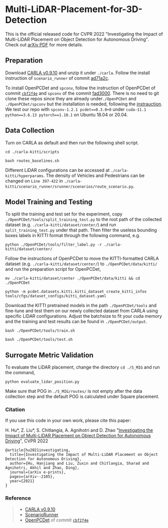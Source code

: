# Multi-LiDAR-Placement-for-3D-Detection
This is the official released code for CVPR 2022 "Investigating the Impact of Multi-LiDAR Placement on Object Detection for Autonomous Driving". Check out [arXiv PDF](https://arxiv.org/abs/2105.00373) for more details.


## Preparation
Download [CARLA v0.9.10](https://carla-releases.s3.eu-west-3.amazonaws.com/Linux/CARLA_0.9.10.tar.gz) and unzip it under `./carla`. Follow the install instruction of `scenario_runner` of commit [ad71a2c](https://github.com/carla-simulator/scenario_runner/tree/ad71a2c7ed012d735be2b1158fca51b0761ff26b).

To install OpenPCDet and `spconv`, follow the instruction of OpenPCDet of commit [`cbf2f4e`](https://github.com/open-mmlab/OpenPCDet/tree/cbf2f4eb0996c939017877b4c0713b2bb144a54e) and `spconv` of the commit [fad3000](https://github.com/traveller59/spconv/tree/fad3000249d27ca918f2655ff73c41f39b0f3127). There is no need to git clone these repos since they are already under`./OpenPCDet` and `./OpenPCDet/spconv` but the installation is needed, following the [instrauction](https://github.com/open-mmlab/OpenPCDet/blob/cbf2f4eb0996c939017877b4c0713b2bb144a54e/docs/INSTALL.md).
We test our repo with `spconv-1.2.1 pcdet==0.3.0+0` under `cuda-11.1 python==3.6.13 pytorch==1.10.1` on Ubuntu 18.04 or 20.04.



## Data Collection

Turn on CARLA as default and then run the following shell script. 

`cd ./carla-kitti/scripts`

`bash routes_baselines.sh`

Different LiDAR configurations can be accessed at `./carla-kitti/hyperparams`. The density of Vehicles and Pedestrians can be changed on `Line 397-422` in `./carla-kitti/scenario_runner/srunner/scenarios/route_scenario.py`.


## Model Training and Testing
To split the training and test set for the experiment, copy  `./OpenPCDet/tools/split_training_test.py` to the root path of the collected dataset (e.g. `./carla-kitti/dataset/center/`) and run `split_training_test.py` under that path. Then filter the useless bounding boxes labels in KITTI format through the following command, e.g.

`python ./OpenPCDet/tools/filter_label.py -r ./carla-kitti/dataset/center/`

Follow the instructions of OpenPCDet to move the KITTI-formatted CARLA dataset (e.g. `./carla-kitti/dataset/center/`) to `./OpenPCDet/data/kitti/` and run the preparation script for OpenPCDet,

`mv ./carla-kitti/dataset/center ./OpenPCDet/data/kitti && cd ./OpenPCDet`

`python -m pcdet.datasets.kitti.kitti_dataset create_kitti_infos tools/cfgs/dataset_configs/kitti_dataset.yaml`

Download the KITTI pretrained models in the path `./OpenPCDet/tools` and fine-tune and test them on our newly collected dataset from CARLA using specific LiDAR configurations. Adjust the batchsize to fit your cuda memory and the training and test results can be found in `./OpenPCDet/output`.

`bash ./OpenPCDet/tools/train.sh`

`bash ./OpenPCDet/tools/test.sh`

## Surrogate Metric Validation

To evaluate the LiDAR placement, change the directory `cd ./S_MIG` and run the command,

`python evaluate_lidar_position.py`

Make sure that POG in `./S_MIG/routes/` is not empty after the data collection step and the default POG is calculated under Square placement.



### Citation
If you use this code in your own work, please cite this paper:

H. Hu*, Z. Liu*, S. Chitlangia, A. Agnihotri and D. Zhao
"[Investigating the Impact of Multi-LiDAR Placement on Object Detection for Autonomous Driving](https://arxiv.org/abs/2105.00373)", CVPR 2022

```
@article{hu2021investigating,
  title={Investigating the Impact of Multi-LiDAR Placement on Object Detection for Autonomous Driving},
  author={Hu, Hanjiang and Liu, Zuxin and Chitlangia, Sharad and Agnihotri, Akhil and Zhao, Ding},
  journal={arXiv e-prints},
  pages={arXiv--2105},
  year={2021}
}
```

### Reference
> - [CARLA v0.9.10](https://carla.readthedocs.io/en/0.9.10/)
> - [ScenarioRunner](https://github.com/carla-simulator/scenario_runner)
> - [OpenPCDet](https://github.com/open-mmlab/OpenPCDet) of commit [`cbf2f4e`](https://github.com/open-mmlab/OpenPCDet/tree/cbf2f4eb0996c939017877b4c0713b2bb144a54e)